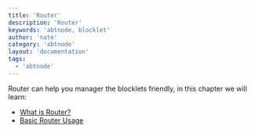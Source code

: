 ```yaml
---
title: 'Router'
description: 'Router'
keywords: 'abtnode, blocklet'
author: 'nate'
category: 'abtnode'
layout: 'documentation'
tags:
  - 'abtnode'
---
```


Router can help you manager the blocklets friendly, in this chapter we will learn:

- [What is Router?](./what-is-router)
- [Basic Router Usage](./basic-usage)
